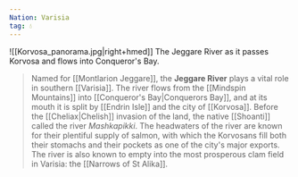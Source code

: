 ```yaml
---
Nation: Varisia
tag: 💧
---
```

![[Korvosa_panorama.jpg|right+hmed]] 
 The Jeggare River as it passes Korvosa and flows into Conqueror's Bay.
> Named for [[Montlarion Jeggare]], the **Jeggare River** plays a vital role in southern [[Varisia]].  The river flows from the [[Mindspin Mountains]] into [[Conqueror's Bay|Conquerors Bay]], and at its mouth it is split by [[Endrin Isle]] and the city of [[Korvosa]]. Before the [[Cheliax|Chelish]] invasion of the land, the native [[Shoanti]] called the river *Mashkapikki*.  The headwaters of the river are known for their plentiful supply of salmon, with which the Korvosans fill both their stomachs and their pockets as one of the city's major exports. The river is also known to empty into the most prosperous clam field in Varisia: the [[Narrows of St Alika]].










